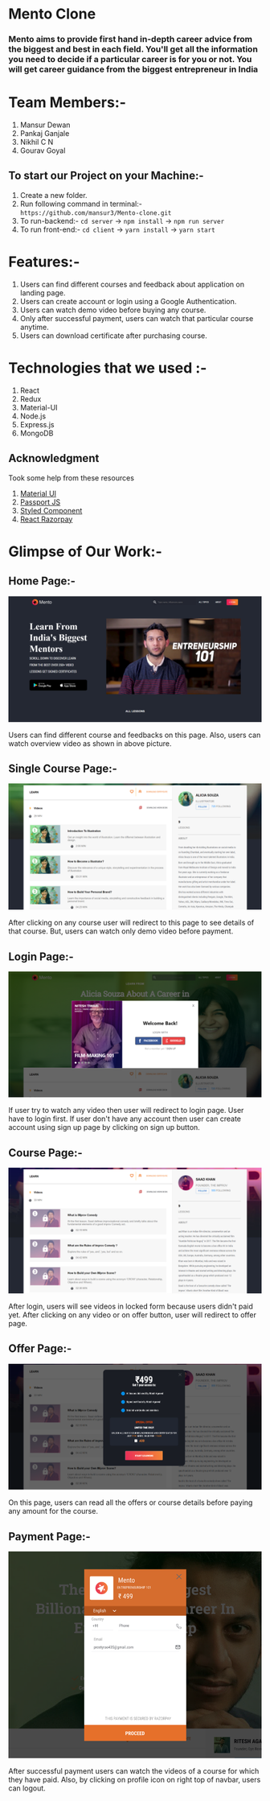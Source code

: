 # Mento Clone

### Mento aims to provide first hand in-depth career advice from the biggest and best in each field. You'll get all the information you need to decide if a particular career is for you or not. You will get career guidance from the biggest entrepreneur in India 

# Team Members:-
1. Mansur Dewan
2. Pankaj Ganjale
3. Nikhil C N
4. Gourav Goyal

## To start our Project on your Machine:-
1. Create a new folder.
2. Run following command in terminal:- ```https://github.com/mansur3/Mento-clone.git```
3. To run-backend:- ```cd server``` -> ```npm install``` -> ```npm run server```
4. To run front-end:- ```cd client``` -> ```yarn install``` -> ```yarn start```

# Features:-
1. Users can find different courses and feedback about application on landing page.
2. Users can create account or login using a Google Authentication.
3. Users can watch demo video before buying any course.
4. Only after successful payment, users can watch that particular course anytime.
5. Users can download certificate after purchasing course.


# Technologies that we used :-
1. React
2. Redux
3. Material-UI
4. Node.js
5. Express.js
6. MongoDB

## Acknowledgment
Took some help from these resources 
1) [Material UI](https://mui.com/)
2) [Passport JS](http://www.passportjs.org/packages/passport-google-oauth2/)
3) [Styled Component](https://styled-components.com/)
4) [React Razorpay](https://www.npmjs.com/package/react-native-razorpay)


# Glimpse of Our Work:-

## Home Page:-
![Home Page](https://github.com/mansur3/Mento-clone/blob/master/outputImages/home.PNG)

Users can find different course and feedbacks on this page. Also, users can watch overview video as shown in above picture.

## Single Course Page:-
![Single Course Page](https://github.com/mansur3/Mento-clone/blob/master/outputImages/course.PNG)

After clicking on any course user will redirect to this page to see details of that course. But, users can watch only demo video before payment.

## Login Page:-
![Login Page](https://github.com/mansur3/Mento-clone/blob/master/outputImages/login.PNG)

If user try to watch any video then user will redirect to login page. User have to login first. If user don't have any account then user can create account using sign up page by clicking on sign up button.

## Course Page:-
![Course Page](https://github.com/mansur3/Mento-clone/blob/master/outputImages/locked.PNG)

After login, users will see videos in locked form because users didn't paid yet. After clicking on any video or on offer button, user will redirect to offer page.

## Offer Page:-
![Offer Page](https://github.com/mansur3/Mento-clone/blob/master/outputImages/offer.PNG)

On this page, users can read all the offers or course details before paying any amount for the course.

## Payment Page:-
![Payment Page](https://github.com/mansur3/Mento-clone/blob/master/outputImages/payment.PNG)

After successful payment users can watch the videos of a course for which they have paid. Also, by clicking on profile icon on right top of navbar, users can logout.

